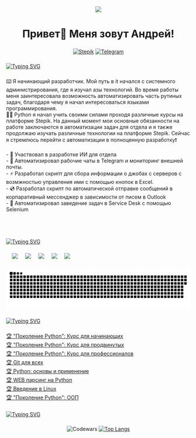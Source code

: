 <br clear="both">

<div align="center">
  <img width="350" src="https://github.com/Anmol-Baranwal/Cool-GIFs-For-GitHub/assets/74038190/3b4607a1-1cc6-41f1-926f-892ae880e7a5"  />
</div>

###

<h1 align="center">Привет👋 Меня зовут Андрей!</h1>

###
<div align="center">

[![Stepik](https://img.shields.io/badge/-📚🧑‍🎓Stepik-545454?style=for-the-badge&logo=Stepik&logoColor=e32b2b)](https://stepik.org/users/351710451/profile)
[![Telegram](https://img.shields.io/badge/-Telegram-545454?style=for-the-badge&logo=telegram&logoColor=27A0D9)](https://t.me/net_da_net)


</div>


###

[![Typing SVG](https://readme-typing-svg.herokuapp.com?font=Fira+Code&size=22&pause=1000&color=07F750&width=435&lines=%F0%9F%91%A9%E2%80%8D%F0%9F%92%BB++%D0%9D%D0%B5%D0%BC%D0%BD%D0%BE%D0%B3%D0%BE+%D0%BF%D1%80%D0%BE+%D0%BC%D0%B5%D0%BD%D1%8F%3A)](https://git.io/typing-svg)

###

<p align="left">⌨️ Я начинающий  разработчик. Мой путь в it начался с системного администрирования, где я изучал азы технологий. Во время работы меня заинтересовала возможность автоматизировать часть рутиных задач, благодаря чему я начал интересоваться языками программирования.<br>👨‍🎓 Python я начал учить своими силами проходя различные курсы на платформе Stepik. На данный момент мои основные обязанности на работе заключаются в автоматизации задач для отдела и я также продолжаю изучать различные технологии на платформе Stepik. Сейчас я стремлюсь перейти с автоматизации в полноценную разработку❗️<br><br>- 💾 Участвовал в разработке ИИ для отдела<br>- 📀 Автоматизировал рабочие чаты в Telegram и мониторинг внешней почты.<br>- ⚡ Разработал скрипт для сбора информации о джобах с серверов с возмжностью управления ими с помощью кнопок в Excel.<br>- 💿 Разработал скрипт по автоматической отправке сообщений в корпаративный мессенджер в зависимости от писем в Outlook<br>- 📼 Автоматизировал заведение задач в Service Desk с помощью Selenium</p><br><br>

###

[![Typing SVG](https://readme-typing-svg.herokuapp.com?font=Fira+Code&size=22&pause=1000&color=07F750&width=435&lines=%F0%9F%9B%A0+%D0%A2%D0%B5%D1%85%D0%BD%D0%BE%D0%BB%D0%BE%D0%B3%D0%B8%D0%B8%3A)](https://git.io/typing-svg)

###

<div align="left">

  <img width="12" />
  <img src="https://raw.githubusercontent.com/marwin1991/profile-technology-icons/refs/heads/main/icons/python.png" height="40" />
  <img width="12" />
  <img src="https://raw.githubusercontent.com/marwin1991/profile-technology-icons/refs/heads/main/icons/mysql.png" height="40" />
  <img width="12" />
  <img src="https://raw.githubusercontent.com/marwin1991/profile-technology-icons/refs/heads/main/icons/git.png" height="40"/>
  <img width="12" />
  <img src="https://raw.githubusercontent.com/marwin1991/profile-technology-icons/refs/heads/main/icons/pycharm.png" height="40"/>
  <img width="12" />
  <img src="https://raw.githubusercontent.com/marwin1991/profile-technology-icons/refs/heads/main/icons/visual_studio_code.png" height="40"/>

</div>

###

<p align="center">
 <img width="600" src="assets/github-snake.svg" alt="snake"/>
</p>

###

[![Typing SVG](https://readme-typing-svg.herokuapp.com?font=Fira+Code&size=22&pause=1000&color=07F750&width=435&lines=%F0%9F%93%9C+%D0%9C%D0%BE%D0%B8+%D1%81%D0%B5%D1%80%D1%82%D0%B8%D1%84%D0%B8%D0%BA%D0%B0%D1%82%D1%8B%3A)](https://git.io/typing-svg)

###

<div align="left">

  [🏆 "Поколение Python": Курс для начинающих](https://stepik.org/cert/1574911)<br>
  [🏆 "Поколение Python": Курс для продвинутых](https://stepik.org/cert/1980018)<br>
  [🏆 "Поколение Python": Курс для профессионалов](https://stepik.org/cert/2155863)<br>
  [🏆 Git для всех](https://stepik.org/cert/2110509)<br>
  [🏆 Python: основы и применение](https://stepik.org/cert/2165890)<br>
  [🏆 WEB парсинг на Python](https://stepik.org/cert/2190561)<br>
  [🏆 Введение в Linux](https://stepik.org/cert/2482597)<br>
  [🏆 "Поколение Python": ООП](https://stepik.org/cert/2667516)<br>


</div>

###

[![Typing SVG](https://readme-typing-svg.herokuapp.com?font=Fira+Code&size=22&pause=1000&color=07F750&width=435&lines=%F0%9F%94%A5+%D0%9C%D0%BE%D1%8F+%D1%81%D1%82%D0%B0%D1%82%D0%B8%D1%81%D1%82%D0%B8%D0%BA%D0%B0%3A)](https://git.io/typing-svg)

###

<div align="center">

![Codewars](https://github.r2v.ch/codewars?user=astorr4&stroke=%23BB432C)
[![Top Langs](https://github-readme-stats.vercel.app/api/top-langs/?username=astorr4&layout=compact&theme=dark)](https://github.com/anuraghazra/github-readme-stats)
</div>

###
